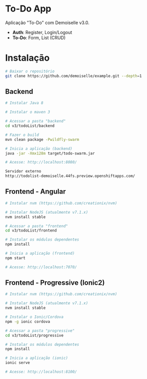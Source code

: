 # To-Do App
Aplicação "To-Do" com Demoiselle v3.0.

- **Auth**: Register, Login/Logout
- **To-Do**: Form, List (CRUD)

# Instalação

```bash
# Baixar o repositório
git clone https://github.com/demoiselle/example.git --depth=1
```

## Backend
```bash
# Instalar Java 8 

# Instalar o maven 3

# Acessar a pasta "backend"
cd v3/todoList/backend

# Fazer o build
mvn clean package -Pwildfly-swarm

# Inicia a aplicação (backend)
java -jar -Xmx128m target/todo-swarm.jar

# Acesse: http://localhost:8080/

Servidor externo
http://todolist-demoiselle.44fs.preview.openshiftapps.com/
```

## Frontend - Angular
```bash
# Instalar nvm (https://github.com/creationix/nvm)

# Instalar NodeJS (atualmente v7.1.x)
nvm install stable

# Acessar a pasta "frontend"
cd v3/todoList/frontend

# Instalar os módulos dependentes
npm install

# Inicia a aplicação (frontend)
npm start

# Acesse: http://localhost:7070/
```

## Frontend - Progressive (Ionic2)
```bash
# Instalar nvm (https://github.com/creationix/nvm)

# Instalar NodeJS (atualmente v7.1.x)
nvm install stable

# Instalar o Ionic/Cordova
npm -g ionic cordova

# Acessar a pasta "progressive"
cd v3/todoList/progressive

# Instalar os módulos dependentes
npm install

# Inicia a aplicação (ionic)
ionic serve

# Acesse: http://localhost:8100/
```
